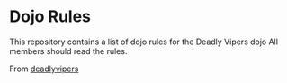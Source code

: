 Dojo Rules
==========

This repository contains a list of dojo rules for the Deadly Vipers dojo
All members should read the rules.

From [deadlyvipers]("https://github.com/deadlyvipers")
